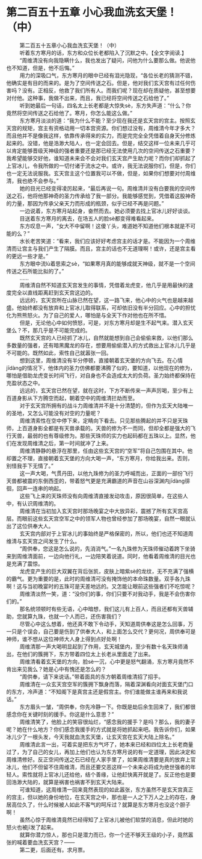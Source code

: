 <h1>第二百五十五章 小心我血洗玄天堡！（中）</h1>
<div id="content">&nbsp&nbsp&nbsp&nbsp&nbsp&nbsp&nbsp&nbsp
 第二百五十五章小心我血洗玄天堡！（中）
 <br/>&nbsp&nbsp&nbsp&nbsp&nbsp&nbsp&nbsp&nbsp
 听着东方寒月的话，东方和众位长老都陷入了沉默之中。【全文字阅读.】
 <br/>&nbsp&nbsp&nbsp&nbsp&nbsp&nbsp&nbsp&nbsp
 “周维清没有向我隐瞒什么，我也发出了疑问，问他为什么要那么做。他说他也不知道，但是，他不后悔。”
 <br/>&nbsp&nbsp&nbsp&nbsp&nbsp&nbsp&nbsp&nbsp
 用力的深吸口气，东方寒月的眼中已经有泪光隐现，“各位长老的猜测不错，他确实是有目的而来的。是为了空间传送之石。但是，他对我们玄天宫有过任何伤害吗？没有。正相反，他救了我们所有人。而我们呢？现在却在质疑他，甚至想要对付他。这种事，我做不出来，而且，我已经将空间传送之石给他了。”
 <br/>&nbsp&nbsp&nbsp&nbsp&nbsp&nbsp&nbsp&nbsp
 听到她最后一句话，四名太上长老都是大惊失sè，东方失声道：“什么？你竟然将空间传送之石给他了。寒月，你怎么能这么做。”
 <br/>&nbsp&nbsp&nbsp&nbsp&nbsp&nbsp&nbsp&nbsp
 东方寒月淡淡的道：“我为什么不能？至少现在我还是玄天宫的宫主。按照玄天宫的规矩，宫主有资格动用一切本宫资源。你们想过没有，周维清今年才多大？而且他并不是像我这样，依靠传承得来的实力，而是完完全全凭借着自身天分修炼起来的。没错，他是浩渺大陆人，也一定会回去。但是，结交这样一位未来几乎可以肯定能够晋级天神级的强者重要还是那已经无法使用几次的空间传送之石重要？我希望能够交好他，谁知道未来会不会对我们玄天宫产生助力呢？而你们却抓起了上官冰儿，令我所做的一切付诸于流水之中。或许，我无法说服你们，但是，你们也一定无法说服我。玄天宫主这个位置我可以不做，但是，如果你们想要对付周维清，我也绝不会参与。”
 <br/>&nbsp&nbsp&nbsp&nbsp&nbsp&nbsp&nbsp&nbsp
 她的目光已经变得凌厉起来，“最后再说一句。周维清并没有白要我的空间传送之石，他将他那神奇的圣力传承给了我一部分。我能够感觉到，凭借着这股神奇的力量，那因为传承父亲天力而形成的瓶颈，似乎已经不再是问题。”
 <br/>&nbsp&nbsp&nbsp&nbsp&nbsp&nbsp&nbsp&nbsp
 一边说着，东方寒月站起身，奋然而去。她必须要去找上官冰儿好好谈谈。
 <br/>&nbsp&nbsp&nbsp&nbsp&nbsp&nbsp&nbsp&nbsp
 目送着东方寒月的离去，在场五人的脸sè都变得难看起来。
 <br/>&nbsp&nbsp&nbsp&nbsp&nbsp&nbsp&nbsp&nbsp
 东方叹息一声，“女大不中留啊！这傻丫头，难道她不知道他们根本就是不可能的么？”
 <br/>&nbsp&nbsp&nbsp&nbsp&nbsp&nbsp&nbsp&nbsp
 水长老苦笑道：“看来，我们应该好好考虑宫主的话才是。不能因为一个周维清而让宫主与我们产生了隔膜。而且，宫主的话也不无道理啊！或许，还是宫主看的更远一些才是。”
 <br/>&nbsp&nbsp&nbsp&nbsp&nbsp&nbsp&nbsp&nbsp
 东方眼中流lù着思索之sè，“如果寒月真的能够成就天神级，就不是一个空间传送之石所能比拟的了。”
 <br/>&nbsp&nbsp&nbsp&nbsp&nbsp&nbsp&nbsp&nbsp
 ……
 <br/>&nbsp&nbsp&nbsp&nbsp&nbsp&nbsp&nbsp&nbsp
 周维清自然不知道玄天宫发生的事情，凭借着龙虎变，他几乎是用最快的速度完全以直线距离赶到玄天宫这边的。
 <br/>&nbsp&nbsp&nbsp&nbsp&nbsp&nbsp&nbsp&nbsp
 远远的，玄天宫所在山脉已然在望，这一路飞来，他心中的火气也是越来越盛。他始终都没有放弃和上官冰儿取得联系，可却依旧没有半分回应。心中的担忧化为熊熊怒火。为了自己的爱人，哪怕是与全天下作对他也在所不惜。
 <br/>&nbsp&nbsp&nbsp&nbsp&nbsp&nbsp&nbsp&nbsp
 但是，无论他心中如何愤怒，可是，对东方寒月却是生不起气来。潜入玄天堡么？不，那几乎是不可能完成的。
 <br/>&nbsp&nbsp&nbsp&nbsp&nbsp&nbsp&nbsp&nbsp
 既然玄天宫的人已经抓了冰儿，自然就能想到自己会偷偷来救，以他们那么多数量的强者，还有暗黑魔龙的存在，想要用偷偷潜入的方式救出上官冰儿几乎是不可能的。既然如此，索性自己就嚣张一回。
 <br/>&nbsp&nbsp&nbsp&nbsp&nbsp&nbsp&nbsp&nbsp
 想到这里，周维清没有半分停顿，直接朝着玄天堡的方向飞去。在心情jīdàng的情况下，他体内的圣力仿佛都要沸腾了似的，要知道，以他现在的修为，哪怕是借助龙虎变长时间飞行，对自身也不会造成太大的负荷。圣力始终都保持在充盈状态之中。
 <br/>&nbsp&nbsp&nbsp&nbsp&nbsp&nbsp&nbsp&nbsp
 远远的，玄天宫已然在望，就在这时，下方不断传来一声声厉喝，至少有上百道身影从下方腾空而起，朝着空中的周维清拦劫而至。
 <br/>&nbsp&nbsp&nbsp&nbsp&nbsp&nbsp&nbsp&nbsp
 对于玄天宫所拥有的战斗力周维清并不是十分清楚的，但作为玄天大陆唯一的圣地，又怎么可能没有对空的力量呢？
 <br/>&nbsp&nbsp&nbsp&nbsp&nbsp&nbsp&nbsp&nbsp
 周维清索性在空中停下来，定睛向下看去。只见那些腾起的并不只是天珠师，上百道身影全都是有天兽承载的。天兽的修为不一而同，但却全都是强大的飞行天兽，最弱的也有尊级修为。那些天珠师的实力也起码都在五珠以上。显然，他们在发现周维清之后，第一时间就冲了上来。
 <br/>&nbsp&nbsp&nbsp&nbsp&nbsp&nbsp&nbsp&nbsp
 周维清静静的悬浮在那里，任由这些玄天宫的“空军”将自己包围在其中。他却置之不理，直接朝着玄天堡的方向大喝一声，“东方寒月，你给我出来。否则，别怪我手下无情了。”
 <br/>&nbsp&nbsp&nbsp&nbsp&nbsp&nbsp&nbsp&nbsp
 这一声大喝，气贯丹田，以他九珠修为的圣力呼喊而出，正面的一部份飞行天兽都被震的东倒西歪的，带着怒气更是充满霸道的声音在山谷深渊内jīdàng徘徊，回声一连串的响起。
 <br/>&nbsp&nbsp&nbsp&nbsp&nbsp&nbsp&nbsp&nbsp
 这些飞上来的天珠师没有向周维清直接发动攻击，原因很简单，在这些人中，有认识周维清的。
 <br/>&nbsp&nbsp&nbsp&nbsp&nbsp&nbsp&nbsp&nbsp
 周维清在当初加入玄天宫时那场晚宴之中大放异彩，震撼了所有玄天宫高层。而眼前这些玄天宫空军之中的领军人物也曾经参加了那场晚宴，自然一眼就认出了这位供奉大人。
 <br/>&nbsp&nbsp&nbsp&nbsp&nbsp&nbsp&nbsp&nbsp
 玄天宫内部对于上官冰儿的事始终是严格保密的，所以，他们也还不知道周维清与玄天宫之间发生了什么。
 <br/>&nbsp&nbsp&nbsp&nbsp&nbsp&nbsp&nbsp&nbsp
 “周供奉，您这是怎么说的，先消消气。”一名九珠修为天珠师催动着跨下坐骑来到周维清面前，一边向他行礼，一边陪笑着说道。同时，他看着周维清的目光也是充满了震惊。
 <br/>&nbsp&nbsp&nbsp&nbsp&nbsp&nbsp&nbsp&nbsp
 龙虎变产生的巨大双翼在背后张凯，皮肤上暗紫sè的龙纹，无不充满了强横的霸气。更为重要的是，此时的周维清可没有掩饰他的本命珠数量。双手各九珠啊！这与当初晚宴时的五珠可是天差地远的。又怎能让眼前这些强者们不吃惊呢？
 <br/>&nbsp&nbsp&nbsp&nbsp&nbsp&nbsp&nbsp&nbsp
 周维清淡然一笑，道：“没你们的事，你们只要不对我动手，我是不会伤害你们的。”
 <br/>&nbsp&nbsp&nbsp&nbsp&nbsp&nbsp&nbsp&nbsp
 那名统领顿时有些无语，心中暗想，我们这儿有上百人，而且还都有天兽辅助，您就算九珠，也就一个人而已，还伤害我们？
 <br/>&nbsp&nbsp&nbsp&nbsp&nbsp&nbsp&nbsp&nbsp
 尽管心中这么想着，他还真不敢下令动手，天知道周供奉这是怎么回事，万一只是个误会，自己要是伤到了供奉大人，和上面怎么交代？更何况，周供奉可是神师，谁不想从这位神师大人身上得到点好处啊！
 <br/>&nbsp&nbsp&nbsp&nbsp&nbsp&nbsp&nbsp&nbsp
 周维清那一声大喝明显起到了作用，玄天城堡内，至少有数十名天珠师涌出，在他们的簇拥下，东方带着四位太上长老从里面走了出来。
 <br/>&nbsp&nbsp&nbsp&nbsp&nbsp&nbsp&nbsp&nbsp
 周维清看着玄天堡的方向，脸sè一沉，心中更是怒气翻涌，东方寒月竟然不肯出来见我么？她是心中有愧还是怎么的？
 <br/>&nbsp&nbsp&nbsp&nbsp&nbsp&nbsp&nbsp&nbsp
 “周供奉，请下来说话。”带着面具的东方朝着周维清招了招手。
 <br/>&nbsp&nbsp&nbsp&nbsp&nbsp&nbsp&nbsp&nbsp
 周维清在一众玄天宫空军的簇拥下飘身而落，隔着深渊看向对面玄天堡门口的东方，冷声道：“不知阁下是真宫主还是假宫主。你们谁能做主谁再来和我说话。”
 <br/>&nbsp&nbsp&nbsp&nbsp&nbsp&nbsp&nbsp&nbsp
 东方眉头一皱，“周供奉，你先冷静一下。你既是劫后余生回来了，我们都很感念你在关键时刻的援手。你这是什么意思？”
 <br/>&nbsp&nbsp&nbsp&nbsp&nbsp&nbsp&nbsp&nbsp
 周维清笑了，他脸上的笑容很灿烂，“感念我的援手？是吗？那么，我的妻子呢？她在什么地方？你们感念我援手的方式就是将她抓起来吧。我告诉你们，如果冰儿少了一根头发，今天我就血洗玄天堡，让玄天宫在玄天大陆上除名。”
 <br/>&nbsp&nbsp&nbsp&nbsp&nbsp&nbsp&nbsp&nbsp
 周维清此言一出，可着实是把东方气坏了，她本来已经和四位太上长老商量过了，为了自己的女儿，再加上他们也认为东方寒月说的有一定道理，因此决定和周维清修好。反正空间传送之石已经在人家手里了，如果周维清要是真的放弃上官冰儿，他们不但留不住周维清，而且还要交恶这样一个未来必将成为绝世强者的年轻人。索性就将上官冰儿还给他，结个善缘，让他赶快离开就是了。反正他也是要回浩渺大陆的，就算是祸害也祸害不到玄天大陆来。
 <br/>&nbsp&nbsp&nbsp&nbsp&nbsp&nbsp&nbsp&nbsp
 可谁知道，这周维清一回来竟然表现的如此嚣张，东方虽然不是玄天宫真正的宫主，但以她的身份地位，在玄天宫之中，那也是一人之下万人之上的存在，身居高位久了，什么时候被人如此不客气的呵斥过？就算是东方寒月也没这个胆子啊！
 <br/>&nbsp&nbsp&nbsp&nbsp&nbsp&nbsp&nbsp&nbsp
 虽然心惊于周维清竟然已经得知了上官冰儿被他们软禁的消息，但此时她的怒火也被jī发了起来。
 <br/>&nbsp&nbsp&nbsp&nbsp&nbsp&nbsp&nbsp&nbsp
 就算你潜力惊人，那也只是潜力而已，你一个还不够天王级的小子，竟然嚣张的喊着要血洗玄天宫？——
 <br/>&nbsp&nbsp&nbsp&nbsp&nbsp&nbsp&nbsp&nbsp
 第二更，后面还有。求月票。
 <br/>&nbsp&nbsp&nbsp&nbsp&nbsp&nbsp&nbsp&nbsp
 <br/>&nbsp&nbsp&nbsp&nbsp&nbsp&nbsp&nbsp&nbsp
</div>
